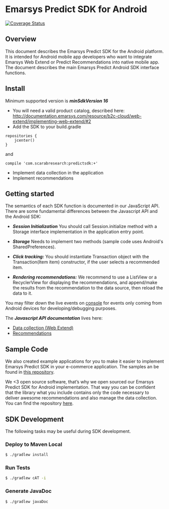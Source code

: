 # Emarsys Predict SDK for Android

[![Coverage Status](https://coveralls.io/repos/github/scarabresearch/EmarsysPredictSDKAndroid/badge.svg?branch=master)](https://coveralls.io/github/scarabresearch/EmarsysPredictSDKAndroid?branch=master)

## Overview

This document describes the Emarsys Predict SDK for the Android platform. It is intended for Android mobile app developers who want to integrate Emarsys Web Extend or Predict Recommendations into native mobile app. The document describes the main Emarsys Predict Android SDK interface functions.

## Install

Minimum supported version is ***minSdkVersion 16***

- You will need a valid product catalog, described here: http://documentation.emarsys.com/resource/b2c-cloud/web-extend/implementing-web-extend/#2
- Add the SDK to your build.gradle
```
repositories {
    jcenter()
}
```
and 
```
compile 'com.scarabresearch:predictsdk:+'
```
- Implement data collection in the application
- Implement recommendations

## Getting started

The semantics of each SDK function is documented in our JavaScript API. There are some fundamental differences between the Javascript API and the Android SDK:

- ***Session Initialization*** You should call Session.initialize method with a Storage interface implementation in the application entry point.

- ***Storage*** Needs to implement two methods (sample code uses Android's SharedPreferences). 

- ***Click tracking:*** You should instantiate Transaction object with the Transaction(Item item) constructor, if the user selects a recommended item.

- ***Rendering recommendations:*** We recommend to use a ListView or a RecyclerView for displaying the recommendations, and append/make the results from the recommendation to the data source, then reload the data to it.

You may filter down the live events on [console](https://console.scarabresearch.com/#/liveevents) for events only coming from Android devices for developing/debugging purposes.

The ***Javascript API documentation*** lives here:

- [Data collection (Web Extend)](http://documentation.emarsys.com/resource/b2c-cloud/web-extend/javascript-api/)
- [Recommendations](http://documentation.emarsys.com/resource/b2c-cloud/predict/implementation/delivering-web-recommendations/)

## Sample Code

We also created example applications for you to make it easier to implement Emarsys Predict SDK in your e-commerce application. The samples an be found in [this repository](https://github.com/scarabresearch/EmarsysMobileSamplesAndroid).

We <3 open source software, that’s why we open sourced our Emarsys Predict SDK for Android implementation. That way you can be confident that the library what you include contains only the code necessary to deliver awesome recommendations and also manage the data collection. You can find the repository [here](https://github.com/scarabresearch/EmarsysPredictSDKAndroid).

## SDK Development

The following tasks may be useful during SDK development.

### Deploy to Maven Local
```sh
$ ./gradlew install
```

### Run Tests
```sh
$ ./gradlew cAT -i
```

### Generate JavaDoc
```sh
$ ./gradlew javaDoc
```
